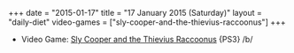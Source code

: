 +++
date = "2015-01-17"
title = "17 January 2015 (Saturday)"
layout = "daily-diet"
video-games = ["sly-cooper-and-the-thievius-raccoonus"]
+++


* Video Game: [Sly Cooper and the Thievius Raccoonus](/video-games/sly-cooper-and-the-thievius-raccoonus) {PS3} /b/